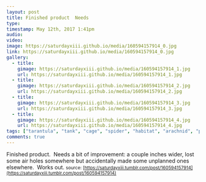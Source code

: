 ```yaml
---
layout: post
title: Finished product  Needs
type: 
timestamp: May 12th, 2017 1:41pm
audio: 
video: 
image: https://saturdayxiii.github.io/media/160594157914_0.jpg
link: https://saturdayxiii.github.io/media/160594157914_0.jpg
gallery:
  - title: 
    gimage: https://saturdayxiii.github.io/media/160594157914_1.jpg
    url: https://saturdayxiii.github.io/media/160594157914_1.jpg
  - title: 
    gimage: https://saturdayxiii.github.io/media/160594157914_2.jpg
    url: https://saturdayxiii.github.io/media/160594157914_2.jpg
  - title: 
    gimage: https://saturdayxiii.github.io/media/160594157914_3.jpg
    url: https://saturdayxiii.github.io/media/160594157914_3.jpg
  - title: 
    gimage: https://saturdayxiii.github.io/media/160594157914_4.jpg
    url: https://saturdayxiii.github.io/media/160594157914_4.jpg
tags: ["tarantula", "tank", "cage", "spider", "habitat", "arachnid", "pets", "showcase"]
comments: true
---
```

Finished product.  Needs a bit of improvement: a couple inches wider, lost some air holes somewhere but accidentally made some unplanned ones elsewhere.  Works out.
<small>source: [https://saturdayxiii.tumblr.com/post/160594157914](https://saturdayxiii.tumblr.com/post/160594157914)</small>